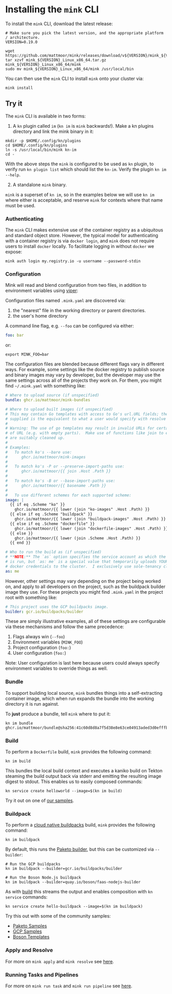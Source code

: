 # Installing the `mink` CLI

To install the `mink` CLI, download the latest release:

```shell
# Make sure you pick the latest version, and the appropriate platform / architecture.
VERSION=0.19.0

wget https://github.com/mattmoor/mink/releases/download/v${VERSION}/mink_${VERSION}_Linux_x86_64.tar.gz
tar xzvf mink_${VERSION}_Linux_x86_64.tar.gz mink_${VERSION}_Linux_x86_64/mink
sudo mv mink_${VERSION}_Linux_x86_64/mink /usr/local/bin
```

You can then use the `mink` CLI to install `mink` onto your cluster via:

```shell
mink install
```

## Try it

The `mink` CLI is available in two forms:

1. A `kn` plugin called `im` (`kn im` is `mink` backwards!). Make a kn plugins
   directory and link the mink binary in it:

```shell
mkdir -p $HOME/.config/kn/plugins
cd $HOME/.config/kn/plugins
ln -s /usr/local/bin/mink kn-im
cd -
```

With the above steps the `mink` is configured to be used as `kn` plugin, to
verify run `kn plugin list` which should list the `kn-im`. Verify the plugin
`kn im --help`.

2. A standalone `mink` binary.

`mink` is a superset of `kn im`, so in the examples below we will use `kn im`
where either is acceptable, and reserve `mink` for contexts where that name must
be used.

### Authenticating

The `mink` CLI makes extensive use of the container registry as a ubiquitous and
standard object store. However, the typical model for authenticating with a
container registry is via `docker login`, and `mink` does not require users to
install `docker` locally. To facilitate logging in without `docker` we expose:

```shell
mink auth login my.registry.io -u username --password-stdin
```

### Configuration

Mink will read and blend configuration from two files, in addition to
environment variables using [viper](https://github.com/spf13/viper):

Configuration files named `.mink.yaml` are discovered via:

1. the "nearest" file in the working directory or parent directories.
2. the user's home directory

A command line flag, e.g. `--foo` can be configured via either:

```yaml
foo: bar
```

or:

```shell
export MINK_FOO=bar
```

The configuration files are blended because different flags vary in different
ways. For example, some settings like the docker registry to publish source and
binary images may vary by developer, but the developer may use the same settings
across all of the projects they work on. For them, you might find `~/.mink.yaml`
with something like:

```yaml
# Where to upload source (if unspecified)
bundle: ghcr.io/mattmoor/mink-bundles

# Where to upload built images (if unspecified)
# This may contain Go templates with access to Go's url.URL fields; the URL
# supplied is the equivalent to what a user would specify with resolve or apply.
#
# Warning: The use of go templates may result in invalid URLs for certain types
# of URL (e.g. with empty parts).  Make use of functions like join to ensure paths
# are suitably cleaned up.
#
# Examples:
#   To match ko's --bare use:
#      ghcr.io/mattmoor/mink-images
#
#   To match ko's -P or --preserve-import-paths use:
#      ghcr.io/mattmoor/{{ join .Host .Path }}
#
#   To match ko's -B or --base-import-paths use:
#      ghcr.io/mattmoor/{{ basename .Path }}
#
#   To use different schemes for each supported scheme:
image: |
  {{ if eq .Scheme "ko" }}
    ghcr.io/mattmoor/{{ lower (join "ko-images" .Host .Path) }}
  {{ else if eq .Scheme "buildpack" }}
    ghcr.io/mattmoor/{{ lower (join "buildpack-images" .Host .Path) }}
  {{ else if eq .Scheme "dockerfile" }}
    ghcr.io/mattmoor/{{ lower (join "dockerfile-images" .Host .Path) }}
  {{ else }}
    ghcr.io/mattmoor/{{ lower (join .Scheme .Host .Path) }}
  {{ end }}

# Who to run the build as (if unspecified)
# **NOTE:** The `as` option specifies the service account as which the build
# is run, but `as: me` is a special value that temporarily uploads YOUR local
# docker credentials to the cluster.  I exclusively use sole-tenancy clusters.
as: me
```

However, other settings may vary depending on the project being worked on, and
apply to all developers on the project, such as the buildpack builder image they
use. For these projects you might find `.mink.yaml` in the project root with
something like:

```yaml
# This project uses the GCP buildpacks image.
builder: gcr.io/buildpacks/builder
```

These are simply illustrative examples, all of these settings are configurable
via these mechanisms and follow the same precedence:

1. Flags always win (`--foo`)
2. Environment variables (`MINK_FOO`)
3. Project configuration (`foo:`)
4. User configuration (`foo:`)

Note: User configuration is last here because users could always specify
environment variables to override things as well.

### Bundle

To support building local source, `mink` bundles things into a self-extracting
container image, which when run expands the bundle into the working directory it
is run against.

To **just** produce a bundle, tell `mink` where to put it:

```shell
kn im bundle
ghcr.io/mattmoor/bundle@sha256:41c60d8d8a7f5d38e8e63ce04913aded3d0efffbdafa23c835809114eb673f7e
```

### Build

To perform a `Dockerfile` build, `mink` provides the following command:

```shell
kn im build
```

This bundles the local build context and executes a kaniko build on Tekton
steaming the build output back via stderr and emitting the resulting image
digest to stdout. This enables us to easily composed commands:

```shell
kn service create helloworld --image=$(kn im build)
```

Try it out on one of
[our samples](https://github.com/knative/docs/tree/master/docs/serving/samples/hello-world).

### Buildpack

To perform a [cloud native buildpacks](https://buildpacks.io) build, `mink`
provides the following command:

```shell
kn im buildpack
```

By default, this runs the
[Paketo builder](https://github.com/paketo-buildpacks/builder), but this can be
customized via `--builder`:

```shell
# Run the GCP buildpacks
kn im buildpack --builder=gcr.io/buildpacks/builder

# Run the Boson Node.js buildpack
kn im buildpack --builder=quay.io/boson/faas-nodejs-builder
```

As with [build](#build) this streams the output and enables composition with
`kn service` commands:

```shell
kn service create hello-buildpack --image=$(kn im buildpack)
```

Try this out with some of the community samples:

- [Paketo Samples](https://github.com/paketo-buildpacks/samples)
- [GCP Samples](https://github.com/GoogleCloudPlatform/buildpack-samples)
- [Boson Templates](https://github.com/boson-project/faas/tree/main/templates)

### Apply and Resolve

For more on `mink apply` and `mink resolve` see [here](./APPLY.md).

### Running Tasks and Pipelines

For more on `mink run task` and `mink run pipeline` see [here](./RUN.md).
